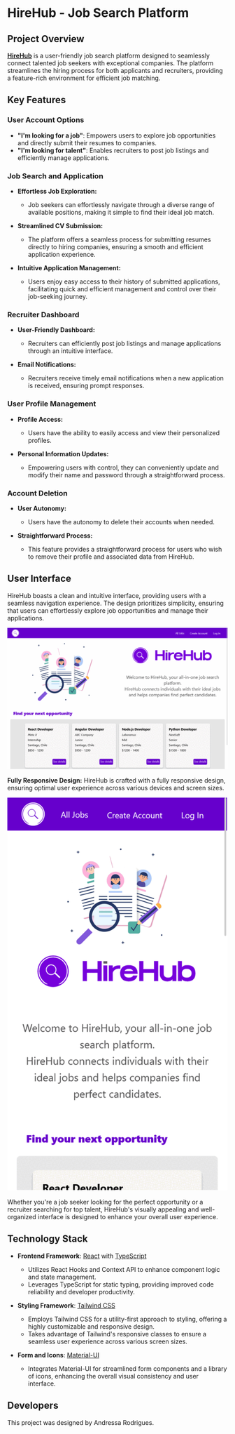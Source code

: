 # HireHub - Job Search Platform

## Project Overview

**[HireHub](https://hirehub.vercel.app/)** is a user-friendly job search platform designed to seamlessly connect talented job seekers with exceptional companies. The platform streamlines the hiring process for both applicants and recruiters, providing a feature-rich environment for efficient job matching.

## Key Features

### User Account Options

- **"I'm looking for a job"**: Empowers users to explore job opportunities and directly submit their resumes to companies.
- **"I'm looking for talent"**: Enables recruiters to post job listings and efficiently manage applications.

### Job Search and Application

- **Effortless Job Exploration:**
  - Job seekers can effortlessly navigate through a diverse range of available positions, making it simple to find their ideal job match.

- **Streamlined CV Submission:**
  - The platform offers a seamless process for submitting resumes directly to hiring companies, ensuring a smooth and efficient application experience.

- **Intuitive Application Management:**
  - Users enjoy easy access to their history of submitted applications, facilitating quick and efficient management and control over their job-seeking journey.

### Recruiter Dashboard

- **User-Friendly Dashboard:**
  - Recruiters can efficiently post job listings and manage applications through an intuitive interface.

- **Email Notifications:**
  - Recruiters receive timely email notifications when a new application is received, ensuring prompt responses.

### User Profile Management

- **Profile Access:**
  - Users have the ability to easily access and view their personalized profiles.

- **Personal Information Updates:**
  - Empowering users with control, they can conveniently update and modify their name and password through a straightforward process.

### Account Deletion

- **User Autonomy:**
  - Users have the autonomy to delete their accounts when needed.

- **Straightforward Process:**
  - This feature provides a straightforward process for users who wish to remove their profile and associated data from HireHub.

## User Interface

HireHub boasts a clean and intuitive interface, providing users with a seamless navigation experience. The design prioritizes simplicity, ensuring that users can effortlessly explore job opportunities and manage their applications.

![demo-desktop](src/assets/demo-desktop.gif)

**Fully Responsive Design:**
HireHub is crafted with a fully responsive design, ensuring optimal user experience across various devices and screen sizes.

![mobile-desktop](src/assets/demo-mobile.gif)

Whether you're a job seeker looking for the perfect opportunity or a recruiter searching for top talent, HireHub's visually appealing and well-organized interface is designed to enhance your overall user experience.

## Technology Stack

- **Frontend Framework**: [React](https://reactjs.org/) with [TypeScript](https://www.typescriptlang.org/)
  - Utilizes React Hooks and Context API to enhance component logic and state management.
  - Leverages TypeScript for static typing, providing improved code reliability and developer productivity.

- **Styling Framework**: [Tailwind CSS](https://tailwindcss.com/)
  - Employs Tailwind CSS for a utility-first approach to styling, offering a highly customizable and responsive design.
  - Takes advantage of Tailwind's responsive classes to ensure a seamless user experience across various screen sizes.

- **Form and Icons**: [Material-UI](https://material-ui.com/)
  - Integrates Material-UI for streamlined form components and a library of icons, enhancing the overall visual consistency and user interface.

## Developers

This project was designed by Andressa Rodrigues.
